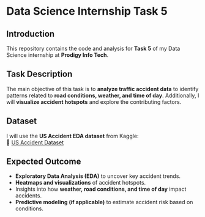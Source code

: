 # Data Science Internship Task 5

## Introduction
This repository contains the code and analysis for **Task 5** of my Data Science internship at **Prodigy Info Tech**.

## Task Description
The main objective of this task is to **analyze traffic accident data** to identify patterns related to **road conditions, weather, and time of day**. Additionally, I will **visualize accident hotspots** and explore the contributing factors.

## Dataset
I will use the **US Accident EDA dataset** from Kaggle:  
🔗 [US Accident Dataset](https://www.kaggle.com/code/harshalbhamare/us-accident-eda)

## Expected Outcome
- **Exploratory Data Analysis (EDA)** to uncover key accident trends.  
- **Heatmaps and visualizations** of accident hotspots.  
- Insights into how **weather, road conditions, and time of day** impact accidents.  
- **Predictive modeling (if applicable)** to estimate accident risk based on conditions.  
